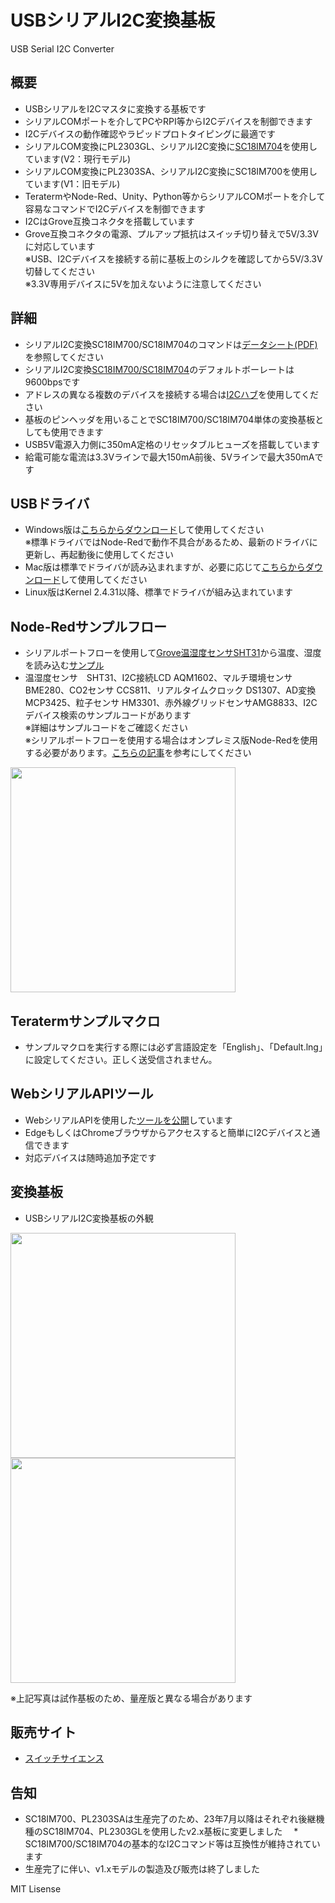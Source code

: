 # USBシリアルI2C変換基板
USB Serial I2C Converter

## 概要 
  * USBシリアルをI2Cマスタに変換する基板です
  * シリアルCOMポートを介してPCやRPI等からI2Cデバイスを制御できます  
  * I2Cデバイスの動作確認やラピッドプロトタイピングに最適です  
  * シリアルCOM変換にPL2303GL、シリアルI2C変換に[SC18IM704][1]を使用しています(V2：現行モデル)  
  * シリアルCOM変換にPL2303SA、シリアルI2C変換にSC18IM700を使用しています(V1：旧モデル)  
  * TeratermやNode-Red、Unity、Python等からシリアルCOMポートを介して容易なコマンドでI2Cデバイスを制御できます  
  * I2CはGrove互換コネクタを搭載しています  
  * Grove互換コネクタの電源、プルアップ抵抗はスイッチ切り替えで5V/3.3Vに対応しています  
    ※USB、I2Cデバイスを接続する前に基板上のシルクを確認してから5V/3.3V切替してください  
    ※3.3V専用デバイスに5Vを加えないように注意してください  


## 詳細 
 * シリアルI2C変換SC18IM700/SC18IM704のコマンドは[データシート(PDF)][8]を参照してください  
 * シリアルI2C変換[SC18IM700/SC18IM704][1]のデフォルトボーレートは9600bpsです  
 * アドレスの異なる複数のデバイスを接続する場合は[I2Cハブ][7]を使用してください
 * 基板のピンヘッダを用いることでSC18IM700/SC18IM704単体の変換基板としても使用できます  
 * USB5V電源入力側に350mA定格のリセッタブルヒューズを搭載しています  
 * 給電可能な電流は3.3Vラインで最大150mA前後、5Vラインで最大350mAです  

## USBドライバ
 * Windows版は[こちらからダウンロード][2]して使用してください  
 ※標準ドライバではNode-Redで動作不具合があるため、最新のドライバに更新し、再起動後に使用してください
 * Mac版は標準でドライバが読み込まれますが、必要に応じて[こちらからダウンロード][3]して使用してください  
 * Linux版はKernel 2.4.31以降、標準でドライバが組み込まれています  

## Node-Redサンプルフロー
 * シリアルポートフローを使用して[Grove温湿度センサSHT31][5]から温度、湿度を読み込む[サンプル][4]  
 * 温湿度センサ　SHT31、I2C接続LCD AQM1602、マルチ環境センサBME280、CO2センサ CCS811、リアルタイムクロック DS1307、AD変換 MCP3425、粒子センサ HM3301、赤外線グリッドセンサAMG8833、I2Cデバイス検索のサンプルコードがあります  
 ※詳細はサンプルコードをご確認ください  
 ※シリアルポートフローを使用する場合はオンプレミス版Node-Redを使用する必要があります。[こちらの記事][6]を参考にしてください  
 
<img src="https://raw.githubusercontent.com/meerstern/USBSerial_I2C_Converter/master/SampleNodeRedFlow/Node-Red_SHT31.jpg" width="360">

## Teratermサンプルマクロ
 * サンプルマクロを実行する際には必ず言語設定を「English」、「Default.lng」に設定してください。正しく送受信されません。  

## WebシリアルAPIツール
 * WebシリアルAPIを使用した[ツールを公開][9]しています  
 * EdgeもしくはChromeブラウザからアクセスすると簡単にI2Cデバイスと通信できます  
 * 対応デバイスは随時追加予定です  


## 変換基板
 * USBシリアルI2C変換基板の外観  

<img src="https://raw.githubusercontent.com/meerstern/USBSerial_I2C_Converter/master/img1.jpg" width="360">
<img src="https://raw.githubusercontent.com/meerstern/USBSerial_I2C_Converter/master/img2.jpg" width="360">
 
 ※上記写真は試作基板のため、量産版と異なる場合があります  
 
 ## 販売サイト
  * [スイッチサイエンス][10]
  
 ## 告知
  * SC18IM700、PL2303SAは生産完了のため、23年7月以降はそれぞれ後継機種のSC18IM704、PL2303GLを使用したv2.x基板に変更しました
　* SC18IM700/SC18IM704の基本的なI2Cコマンド等は互換性が維持されています
  * 生産完了に伴い、v1.xモデルの製造及び販売は終了しました  
 
[1]: https://www.nxp.jp/part/SC18IM704PW#/
[2]: https://www.prolific.com.tw/UserFiles/files/PL23XX_Prolific_DriverInstaller_v408.zip
[3]: https://www.prolific.com.tw/UserFiles/files/PL2303HXD_G_Mac%20Driver_v2_1_0_20210311.zip
[4]: https://github.com/meerstern/USBSerial_I2C_Converter/tree/master/SampleNodeRedFlow
[5]: https://www.switch-science.com/catalog/2853/
[6]: http://meerstern.seesaa.net/article/465007276.html
[7]: https://www.switch-science.com/catalog/796/
[8]: https://www.nxp.jp/docs/en/data-sheet/SC18IM704.pdf
[9]: https://meerstern.github.io/
[10]: https://www.switch-science.com/products/6214

MIT Lisense
